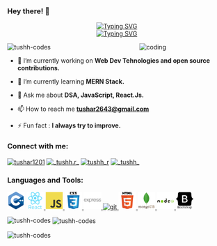 ### Hey there! 👋

<p align ="center">
<a align="center" href="https://git.io/typing-svg"><img src="https://readme-typing-svg.demolab.com?font=EB+Garamond&weight=500&size=29&duration=1&pause=1000000000&color=F7F7F7&center=true&vCenter=true&width=435&lines=Tushar+Rathore" alt="Typing SVG" /></a>
<br/>
<a align="center" href="https://git.io/typing-svg"><img src="https://readme-typing-svg.demolab.com?font=Fira+Code&duration=3000&pause=1000&center=true&vCenter=true&width=435&lines=Full+Stack+Web+Developer;Software+Engineer" alt="Typing SVG" /></a>
 
<img src="https://media2.giphy.com/media/v1.Y2lkPTc5MGI3NjExeDdrZjg1NXZrcnVoZWd6bWR0MDFrNWVnNW9udTkwZnN6dzNjd3RybyZlcD12MV9pbnRlcm5hbF9naWZfYnlfaWQmY3Q9cw/lP8xu5t2DLGG045H8F/giphy.gif"
    width="200" alt="coding" align='right'>
 </p>

<p align="left"> <img
        src="https://komarev.com/ghpvc/?username=tushh-codes&label=Profile%20views&color=0e75b6&style=flat"
        alt="tushh-codes" /> </p>

- 🔭 I’m currently working on **Web Dev Tehnologies and open source contributions.**

- 🌱 I’m currently learning **MERN Stack.**

- 💬 Ask me about **DSA, JavaScript, React.Js.**

- 📫 How to reach me **tushar2643@gmail.com**

- ⚡ Fun fact : **I always try to improve.**

<h3 align="left">Connect with me:</h3>
<p align="left">
    <a href="https://linkedin.com/in/tushar1201" target="blank"><img align="center"
            src="https://raw.githubusercontent.com/rahuldkjain/github-profile-readme-generator/master/src/images/icons/Social/linked-in-alt.svg"
            alt="tushar1201" height="30" width="40" /></a>
    <a href="https://instagram.com/_tushh.r_" target="blank"><img align="center"
            src="https://raw.githubusercontent.com/rahuldkjain/github-profile-readme-generator/master/src/images/icons/Social/instagram.svg"
            alt="_tushh.r_" height="30" width="40" /></a>
    <a href="https://www.leetcode.com/tushh_r" target="blank"><img align="center"
            src="https://raw.githubusercontent.com/rahuldkjain/github-profile-readme-generator/master/src/images/icons/Social/leet-code.svg"
            alt="tushh_r" height="30" width="40" /></a>
    <a href="https://auth.geeksforgeeks.org/user/_tushh_" target="blank"><img align="center"
            src="https://raw.githubusercontent.com/rahuldkjain/github-profile-readme-generator/master/src/images/icons/Social/geeks-for-geeks.svg"
            alt="_tushh_" height="30" width="40" /></a>
</p>

<h3 align="left">Languages and Tools:</h3>
<p align="left">  <img
            src="https://raw.githubusercontent.com/devicons/devicon/master/icons/cplusplus/cplusplus-original.svg"
            alt="cplusplus" width="40" height="40" /> </a> <a href="https://reactjs.org/" target="_blank" rel="noreferrer">
        <img src="https://raw.githubusercontent.com/devicons/devicon/master/icons/react/react-original-wordmark.svg"
            alt="react" width="40" height="40" /> </a>
            <a href="https://developer.mozilla.org/en-US/docs/Web/JavaScript"
        target="_blank" rel="noreferrer"> <img
            src="https://raw.githubusercontent.com/devicons/devicon/master/icons/javascript/javascript-original.svg"
            alt="javascript" width="40" height="40" /> </a>
            <a href="https://www.w3schools.com/css/" target="_blank"
        rel="noreferrer"> <img
            src="https://raw.githubusercontent.com/devicons/devicon/master/icons/css3/css3-original-wordmark.svg"
            alt="css3" width="40" height="40" /> </a> <a href="https://expressjs.com" target="_blank" rel="noreferrer">
        <img src="https://raw.githubusercontent.com/devicons/devicon/master/icons/express/express-original-wordmark.svg"
            alt="express" width="40" height="40" /> </a> <a href="https://git-scm.com/" target="_blank"
        rel="noreferrer"> <img src="https://www.vectorlogo.zone/logos/git-scm/git-scm-icon.svg" alt="git" width="40"
            height="40" /> </a> <a href="https://www.w3.org/html/" target="_blank" rel="noreferrer"> <img
            src="https://raw.githubusercontent.com/devicons/devicon/master/icons/html5/html5-original-wordmark.svg"
            alt="html5" width="40" height="40" /> </a>  <a href="https://www.mongodb.com/" target="_blank"
        rel="noreferrer"> <img
            src="https://raw.githubusercontent.com/devicons/devicon/master/icons/mongodb/mongodb-original-wordmark.svg"
            alt="mongodb" width="40" height="40" /> </a> <a href="https://nodejs.org" target="_blank" rel="noreferrer">
        <img src="https://raw.githubusercontent.com/devicons/devicon/master/icons/nodejs/nodejs-original-wordmark.svg"
            alt="nodejs" width="40" height="40" /> </a> 
            <a href="https://getbootstrap.com" target="_blank" rel="noreferrer"> <img src="https://raw.githubusercontent.com/devicons/devicon/master/icons/bootstrap/bootstrap-plain-wordmark.svg" alt="bootstrap" width="40" height="40"/> </a>
            </p>

<p><img align="left"
        src="https://github-readme-stats.vercel.app/api/top-langs?username=tushh-codes&show_icons=true&theme=dark&locale=en&layout=compact"
        alt="tushh-codes" /></p>

<p>&nbsp;<img align="center"
        src="https://github-readme-stats.vercel.app/api?username=tushh-codes&show_icons=true&theme=dark&locale=en"
        alt="tushh-codes" /></p>

<p><img align="center" src="https://github-readme-streak-stats.herokuapp.com/?user=tushh-codes&theme=dark"
        alt="tushh-codes" /></p>


